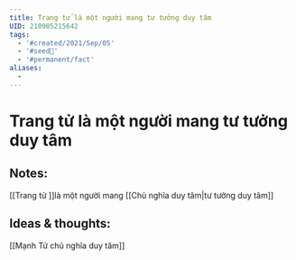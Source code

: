 ```yaml
---
title: Trang tử là một người mang tư tưởng duy tâm
UID: 210905215642
tags:
  - '#created/2021/Sep/05'
  - '#seed🥜'
  - '#permanent/fact'
aliases:
  - 
---
```

# Trang tử là một người mang tư tưởng duy tâm

## Notes:
[[Trang tử ]]là một người mang [[Chủ nghĩa duy tâm|tư tưởng duy tâm]]

## Ideas & thoughts:
[[Mạnh Tử chủ nghĩa duy tâm]]
